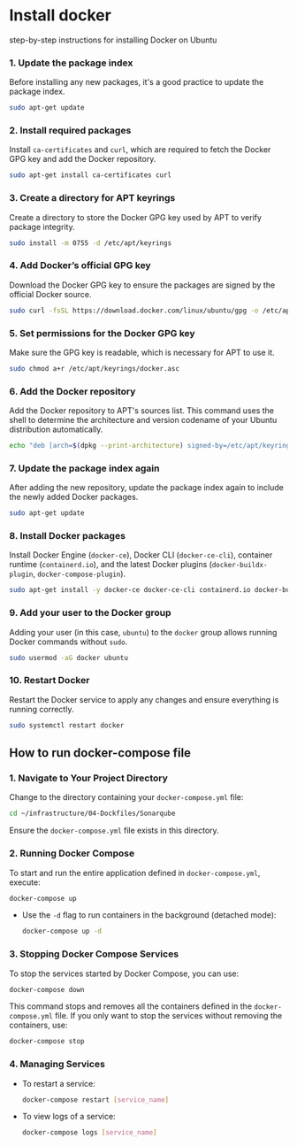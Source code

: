 # Install docker

step-by-step instructions for installing Docker on Ubuntu

### 1. Update the package index

Before installing any new packages, it's a good practice to update the package index.

```bash
sudo apt-get update
```

### 2. Install required packages

Install `ca-certificates` and `curl`, which are required to fetch the Docker GPG key and add the Docker repository.

```bash
sudo apt-get install ca-certificates curl
```

### 3. Create a directory for APT keyrings

Create a directory to store the Docker GPG key used by APT to verify package integrity.

```bash
sudo install -m 0755 -d /etc/apt/keyrings
```

### 4. Add Docker’s official GPG key

Download the Docker GPG key to ensure the packages are signed by the official Docker source.

```bash
sudo curl -fsSL https://download.docker.com/linux/ubuntu/gpg -o /etc/apt/keyrings/docker.asc
```

### 5. Set permissions for the Docker GPG key

Make sure the GPG key is readable, which is necessary for APT to use it.

```bash
sudo chmod a+r /etc/apt/keyrings/docker.asc
```

### 6. Add the Docker repository

Add the Docker repository to APT's sources list. This command uses the shell to determine the architecture and version codename of your Ubuntu distribution automatically.

```bash
echo "deb [arch=$(dpkg --print-architecture) signed-by=/etc/apt/keyrings/docker.asc] https://download.docker.com/linux/ubuntu $(. /etc/os-release && echo "$VERSION_CODENAME") stable" | sudo tee /etc/apt/sources.list.d/docker.list > /dev/null
```

### 7. Update the package index again

After adding the new repository, update the package index again to include the newly added Docker packages.

```bash
sudo apt-get update
```

### 8. Install Docker packages

Install Docker Engine (`docker-ce`), Docker CLI (`docker-ce-cli`), container runtime (`containerd.io`), and the latest Docker plugins (`docker-buildx-plugin`, `docker-compose-plugin`).

```bash
sudo apt-get install -y docker-ce docker-ce-cli containerd.io docker-buildx-plugin docker-compose-plugin
```

### 9. Add your user to the Docker group

Adding your user (in this case, `ubuntu`) to the `docker` group allows running Docker commands without `sudo`.

```bash
sudo usermod -aG docker ubuntu
```

### 10. Restart Docker

Restart the Docker service to apply any changes and ensure everything is running correctly.

```bash
sudo systemctl restart docker
```

## How to run docker-compose file

### 1. Navigate to Your Project Directory

Change to the directory containing your `docker-compose.yml` file:

```bash
cd ~/infrastructure/04-Dockfiles/Sonarqube
```

Ensure the `docker-compose.yml` file exists in this directory.

### 2. Running Docker Compose

To start and run the entire application defined in `docker-compose.yml`, execute:

```bash
docker-compose up
```

- Use the `-d` flag to run containers in the background (detached mode):

  ```bash
  docker-compose up -d
  ```

### 3. Stopping Docker Compose Services

To stop the services started by Docker Compose, you can use:

```bash
docker-compose down
```

This command stops and removes all the containers defined in the `docker-compose.yml` file. If you only want to stop the services without removing the containers, use:

```bash
docker-compose stop
```

### 4. Managing Services

- To restart a service:

  ```bash
  docker-compose restart [service_name]
  ```

- To view logs of a service:

  ```bash
  docker-compose logs [service_name]
  ```

